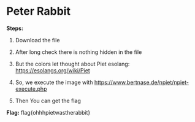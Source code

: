# Peter Rabbit

**Steps:**

1. Download the file

2. After long check there is nothing hidden in the file

3. But the colors let thought about Piet esolang: https://esolangs.org/wiki/Piet

4. So, we execute the image with https://www.bertnase.de/npiet/npiet-execute.php

5. Then You can get the flag

**Flag:** flag{ohhhpietwastherabbit}
